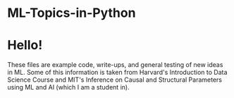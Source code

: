 # ML-Topics-in-Python


# Hello!
These files are example code, write-ups, and general testing of new ideas in ML. Some of this information is taken from Harvard's Introduction to Data Science Course and MIT's Inference on Causal and Structural Parameters using ML and AI (which I am a student in).
